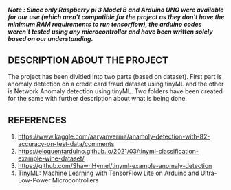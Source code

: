 ##### Note : Since only Raspberry pi 3 Model B and Arduino UNO were available for our use (which aren't compatible for the project as they don't have the minimum RAM requirements to run tensorflow), the arduino codes weren't tested  using any microcontroller and have been written solely based on our understanding.

## DESCRIPTION ABOUT THE PROJECT

The project has been divided into two parts (based on dataset). First part is anomaly detection on a credit card fraud dataset using tinyML and the other is Network Anomaly detection using tinyML. Two folders have been created for the same with further description about what is being done. 

## REFERENCES

1. https://www.kaggle.com/aaryanverma/anamoly-detection-with-82-accuracy-on-test-data/comments
2. https://eloquentarduino.github.io/2021/03/tinyml-classification-example-wine-dataset/
3. https://github.com/ShawnHymel/tinyml-example-anomaly-detection
4. TinyML: Machine Learning with TensorFlow Lite on Arduino and Ultra-Low-Power Microcontrollers
